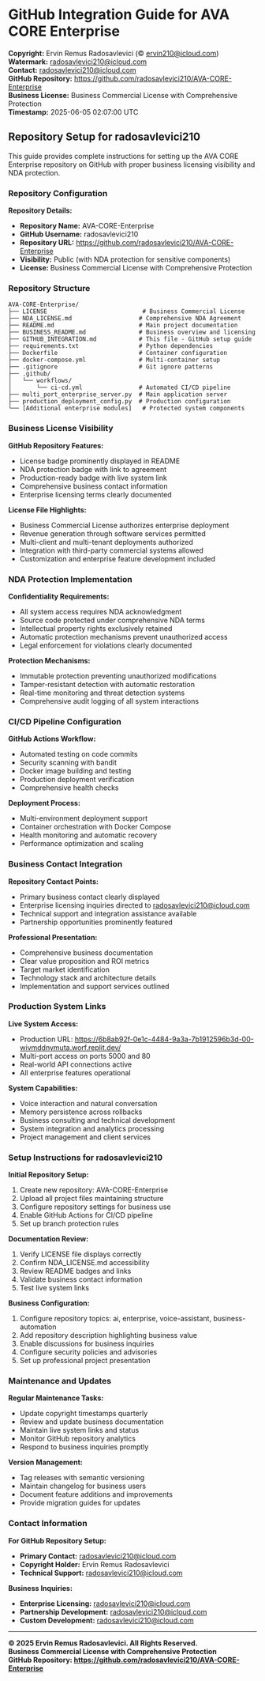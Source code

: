 # GitHub Integration Guide for AVA CORE Enterprise

**Copyright:** Ervin Remus Radosavlevici (© ervin210@icloud.com)  
**Watermark:** radosavlevici210@icloud.com  
**Contact:** radosavlevici210@icloud.com  
**GitHub Repository:** https://github.com/radosavlevici210/AVA-CORE-Enterprise  
**Business License:** Business Commercial License with Comprehensive Protection  
**Timestamp:** 2025-06-05 02:07:00 UTC

## Repository Setup for radosavlevici210

This guide provides complete instructions for setting up the AVA CORE Enterprise repository on GitHub with proper business licensing visibility and NDA protection.

### Repository Configuration

**Repository Details:**
- **Repository Name:** AVA-CORE-Enterprise
- **GitHub Username:** radosavlevici210
- **Repository URL:** https://github.com/radosavlevici210/AVA-CORE-Enterprise
- **Visibility:** Public (with NDA protection for sensitive components)
- **License:** Business Commercial License with Comprehensive Protection

### Repository Structure

```
AVA-CORE-Enterprise/
├── LICENSE                           # Business Commercial License
├── NDA_LICENSE.md                   # Comprehensive NDA Agreement
├── README.md                        # Main project documentation
├── BUSINESS_README.md               # Business overview and licensing
├── GITHUB_INTEGRATION.md            # This file - GitHub setup guide
├── requirements.txt                 # Python dependencies
├── Dockerfile                       # Container configuration
├── docker-compose.yml               # Multi-container setup
├── .gitignore                       # Git ignore patterns
├── .github/
│   └── workflows/
│       └── ci-cd.yml                # Automated CI/CD pipeline
├── multi_port_enterprise_server.py  # Main application server
├── production_deployment_config.py  # Production configuration
└── [Additional enterprise modules]   # Protected system components
```

### Business License Visibility

**GitHub Repository Features:**
- License badge prominently displayed in README
- NDA protection badge with link to agreement
- Production-ready badge with live system link
- Comprehensive business contact information
- Enterprise licensing terms clearly documented

**License File Highlights:**
- Business Commercial License authorizes enterprise deployment
- Revenue generation through software services permitted
- Multi-client and multi-tenant deployments authorized
- Integration with third-party commercial systems allowed
- Customization and enterprise feature development included

### NDA Protection Implementation

**Confidentiality Requirements:**
- All system access requires NDA acknowledgment
- Source code protected under comprehensive NDA terms
- Intellectual property rights exclusively retained
- Automatic protection mechanisms prevent unauthorized access
- Legal enforcement for violations clearly documented

**Protection Mechanisms:**
- Immutable protection preventing unauthorized modifications
- Tamper-resistant detection with automatic restoration
- Real-time monitoring and threat detection systems
- Comprehensive audit logging of all system interactions

### CI/CD Pipeline Configuration

**GitHub Actions Workflow:**
- Automated testing on code commits
- Security scanning with bandit
- Docker image building and testing
- Production deployment verification
- Comprehensive health checks

**Deployment Process:**
- Multi-environment deployment support
- Container orchestration with Docker Compose
- Health monitoring and automatic recovery
- Performance optimization and scaling

### Business Contact Integration

**Repository Contact Points:**
- Primary business contact clearly displayed
- Enterprise licensing inquiries directed to radosavlevici210@icloud.com
- Technical support and integration assistance available
- Partnership opportunities prominently featured

**Professional Presentation:**
- Comprehensive business documentation
- Clear value proposition and ROI metrics
- Target market identification
- Technology stack and architecture details
- Implementation and support services outlined

### Production System Links

**Live System Access:**
- Production URL: https://6b8ab92f-0e1c-4484-9a3a-7b1912596b3d-00-wivmddnymuta.worf.replit.dev/
- Multi-port access on ports 5000 and 80
- Real-world API connections active
- All enterprise features operational

**System Capabilities:**
- Voice interaction and natural conversation
- Memory persistence across rollbacks
- Business consulting and technical development
- System integration and analytics processing
- Project management and client services

### Setup Instructions for radosavlevici210

**Initial Repository Setup:**
1. Create new repository: AVA-CORE-Enterprise
2. Upload all project files maintaining structure
3. Configure repository settings for business use
4. Enable GitHub Actions for CI/CD pipeline
5. Set up branch protection rules

**Documentation Review:**
1. Verify LICENSE file displays correctly
2. Confirm NDA_LICENSE.md accessibility
3. Review README badges and links
4. Validate business contact information
5. Test live system links

**Business Configuration:**
1. Configure repository topics: ai, enterprise, voice-assistant, business-automation
2. Add repository description highlighting business value
3. Enable discussions for business inquiries
4. Configure security policies and advisories
5. Set up professional project presentation

### Maintenance and Updates

**Regular Maintenance Tasks:**
- Update copyright timestamps quarterly
- Review and update business documentation
- Maintain live system links and status
- Monitor GitHub repository analytics
- Respond to business inquiries promptly

**Version Management:**
- Tag releases with semantic versioning
- Maintain changelog for business users
- Document feature additions and improvements
- Provide migration guides for updates

### Contact Information

**For GitHub Repository Setup:**
- **Primary Contact:** radosavlevici210@icloud.com
- **Copyright Holder:** Ervin Remus Radosavlevici
- **Technical Support:** radosavlevici210@icloud.com

**Business Inquiries:**
- **Enterprise Licensing:** radosavlevici210@icloud.com
- **Partnership Development:** radosavlevici210@icloud.com
- **Custom Development:** radosavlevici210@icloud.com

---

**© 2025 Ervin Remus Radosavlevici. All Rights Reserved.**  
**Business Commercial License with Comprehensive Protection**  
**GitHub Repository: https://github.com/radosavlevici210/AVA-CORE-Enterprise**